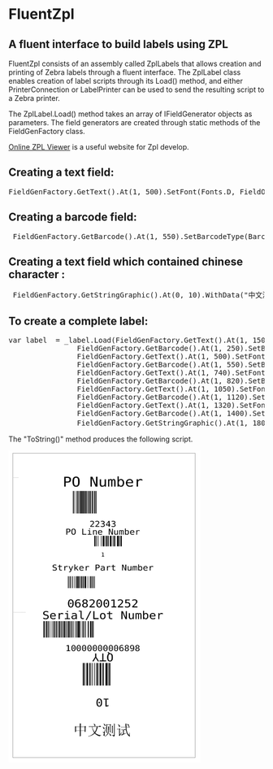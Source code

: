FluentZpl
=========

<h2>A fluent interface to build labels using ZPL</h2>

FluentZpl consists of an assembly called ZplLabels that allows creation and printing of Zebra labels through a fluent interface. The ZplLabel class enables creation of label scripts through its Load() method, and either PrinterConnection or LabelPrinter can be used to send the resulting script to a Zebra printer.

The ZplLabel.Load() method takes an array of IFieldGenerator objects as parameters.  The field generators are created through static methods of the FieldGenFactory class. 

[Online ZPL Viewer](http://labelary.com/viewer.html) is a useful website for Zpl develop.

<h2>Creating a text field:</h2>

<pre>FieldGenFactory.GetText().At(1, 500).SetFont(Fonts.D, FieldOrientation.Normal, 56).WithData("PO Line Number").Centered(1200)
</pre>
<h2>Creating a barcode field:</h2>
<pre>
 FieldGenFactory.GetBarcode().At(1, 550).SetBarcodeType(BarcodeType.Code128).SetFont(Fonts.D, FieldOrientation.Normal, 40).WithData("1").Height(70).BarWidth(2).Centered(1200) </pre>
<h2>Creating a text field which contained chinese character :</h2>
<pre>
 FieldGenFactory.GetStringGraphic().At(0, 10).WithData("中文测试").Centered(_labelWidth).SetFont(new Font("宋体", 14) </pre>
 
<h2>To create a complete label:</h2>

<pre>var label  = _label.Load(FieldGenFactory.GetText().At(1, 150).SetFont("D", FieldOrientation.Normal, 84).WithData("PO Number").Centered(1200).Underline(),
                FieldGenFactory.GetBarcode().At(1, 250).SetBarcodeType(BarcodeType.Code128).SetFont("D", FieldOrientation.Normal, 48).WithData("22343").Height(150).BarWidth(4).Centered(1200),
                FieldGenFactory.GetText().At(1, 500).SetFont("D", FieldOrientation.Normal, 56).WithData("PO Line Number").Centered(1200),
                FieldGenFactory.GetBarcode().At(1, 550).SetBarcodeType(BarcodeType.Code128).SetFont("D", FieldOrientation.Normal, 40).WithData("1").Height(70).BarWidth(2).Centered(1200),
                FieldGenFactory.GetText().At(1, 740).SetFont("D", FieldOrientation.Normal, 56).WithData("Stryker Part Number").Centered(1200),
                FieldGenFactory.GetBarcode().At(1, 820).SetBarcodeType(BarcodeType.Code128).SetFont("D", FieldOrientation.Normal, 72).WithData("0682001252").Height(80).BarWidth(3).Centered(1200),
                FieldGenFactory.GetText().At(1, 1050).SetFont("D", FieldOrientation.Normal, 72).WithData("Serial/Lot Number").Centered(1200).Underline(),
                FieldGenFactory.GetBarcode().At(1, 1120).SetBarcodeType(BarcodeType.Code128).SetFont("D", FieldOrientation.Normal, 48).WithData("10000000006898").BarWidth(4).Height(110).Centered(1200),
                FieldGenFactory.GetText().At(1, 1320).SetFont("D", FieldOrientation.Inverted, 64).WithData("QTY").Centered(1200),
                FieldGenFactory.GetBarcode().At(1, 1400).SetBarcodeType(BarcodeType.Code128).SetFont("D", FieldOrientation.Inverted, 72).WithData("10").BarWidth(4).Height(150).Centered(1200),
                FieldGenFactory.GetStringGraphic().At(1, 1800).WithData("中文测试").Centered(1200).SetFont(new Font("宋体", 72)))</pre>
                
The "ToString()" method produces the following script.

![PreviewBarCode](/docs/images/preview-barcode.png)